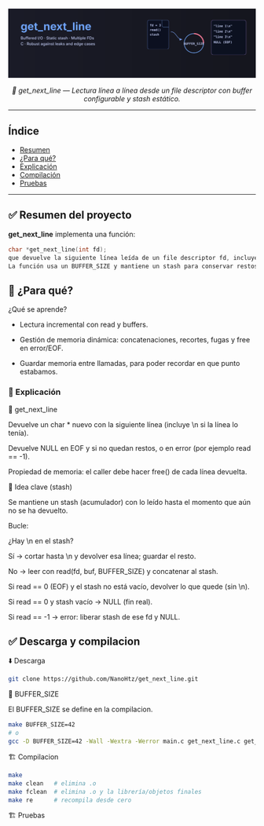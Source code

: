 <!-- ===================== BANNER ===================== -->
<p align="center">
  <img src="https://raw.githubusercontent.com/NanoHtz/Assets/main/get_next_line/banner.svg" alt="get_next_line banner">
</p>

<p align="center"><i>📄 get_next_line  — Lectura línea a línea desde un file descriptor con buffer configurable y stash estático.</i></p>

---

## Índice
- [Resumen](#resumen)
- [¿Para qué?](#para-que)
- [Explicación](#explicacion)
- [Compilación](#descarga)
- [Pruebas](#pruebas)

---
<a id="resumen"></a>
## ✅ Resumen del proyecto<br>

**get_next_line** implementa una función:
```c
char *get_next_line(int fd);
que devuelve la siguiente línea leída de un file descriptor fd, incluyendo el salto de línea ('\n') si existe, o NULL en EOF o error.
La función usa un BUFFER_SIZE y mantiene un stash para conservar restos entre llamadas.
```

<a id="para-que"></a>
## 🧩 ¿Para qué?

¿Qué se aprende?

- Lectura incremental con read y buffers.

- Gestión de memoria dinámica: concatenaciones, recortes, fugas y free en error/EOF.

- Guardar memoria entre llamadas, para poder recordar en que punto estabamos.

<a id="explicacion"></a>
<summary><h3> 📝 Explicación </h3></summary>

🔁 get_next_line

Devuelve un char * nuevo con la siguiente línea (incluye \n si la línea lo tenía).

Devuelve NULL en EOF y si no quedan restos, o en error (por ejemplo read == -1).

Propiedad de memoria: el caller debe hacer free() de cada línea devuelta.

🧠 Idea clave (stash)

Se mantiene un stash (acumulador) con lo leído hasta el momento que aún no se ha devuelto.

Bucle:

¿Hay \n en el stash?

Sí → cortar hasta \n y devolver esa línea; guardar el resto.

No → leer con read(fd, buf, BUFFER_SIZE) y concatenar al stash.

Si read == 0 (EOF) y el stash no está vacío, devolver lo que quede (sin \n).

Si read == 0 y stash vacío → NULL (fin real).

Si read == -1 → error: liberar stash de ese fd y NULL.


<a id="descarga"></a>
## ✅ Descarga y compilacion <br>

⬇️ Descarga

```bash
git clone https://github.com/NanoHtz/get_next_line.git
```

🧪 BUFFER_SIZE

El BUFFER_SIZE se define en la compilacion.

```bash
make BUFFER_SIZE=42
# o
gcc -D BUFFER_SIZE=42 -Wall -Wextra -Werror main.c get_next_line.c get_next_line_utils.c -I include -o demo
```

🏗️ Compilacion

```bash
make
make clean   # elimina .o
make fclean  # elimina .o y la librería/objetos finales
make re      # recompila desde cero
```
<a id="pruebas"></a>
🏗️ Pruebas
